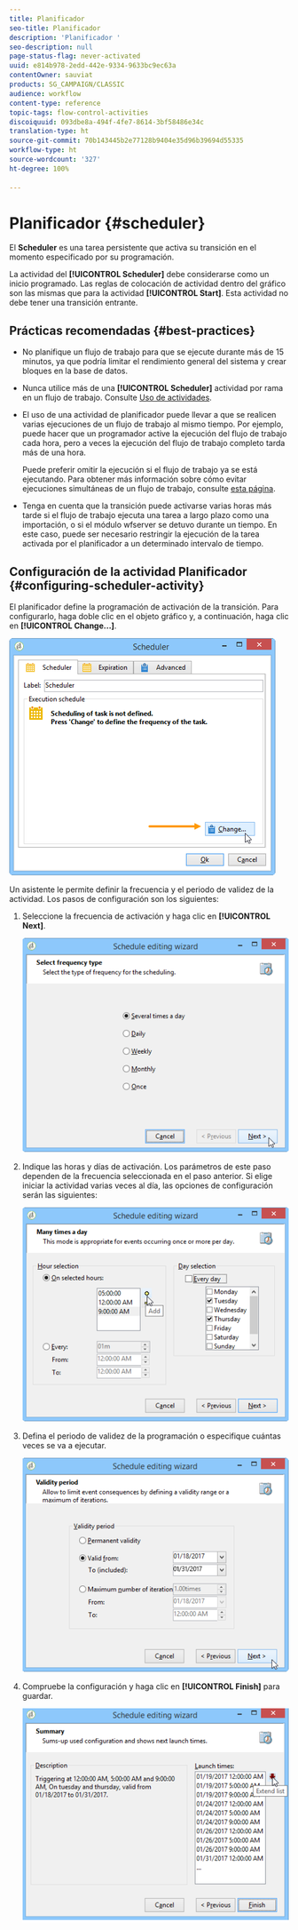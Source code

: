 ```yaml
---
title: Planificador
seo-title: Planificador
description: 'Planificador '
seo-description: null
page-status-flag: never-activated
uuid: e814b978-2edd-442e-9334-9633bc9ec63a
contentOwner: sauviat
products: SG_CAMPAIGN/CLASSIC
audience: workflow
content-type: reference
topic-tags: flow-control-activities
discoiquuid: 093dbe8a-494f-4fe7-8614-3bf58486e34c
translation-type: ht
source-git-commit: 70b143445b2e77128b9404e35d96b39694d55335
workflow-type: ht
source-wordcount: '327'
ht-degree: 100%

---
```



# Planificador {#scheduler}

El **Scheduler** es una tarea persistente que activa su transición en el momento especificado por su programación.

La actividad del **[!UICONTROL Scheduler]** debe considerarse como un inicio programado. Las reglas de colocación de actividad dentro del gráfico son las mismas que para la actividad **[!UICONTROL Start]**. Esta actividad no debe tener una transición entrante.

## Prácticas recomendadas {#best-practices}

* No planifique un flujo de trabajo para que se ejecute durante más de 15 minutos, ya que podría limitar el rendimiento general del sistema y crear bloques en la base de datos.

* Nunca utilice más de una **[!UICONTROL Scheduler]** actividad por rama en un flujo de trabajo. Consulte [Uso de actividades](../../workflow/using/workflow-best-practices.md#using-activities).

* El uso de una actividad de planificador puede llevar a que se realicen varias ejecuciones de un flujo de trabajo al mismo tiempo. Por ejemplo, puede hacer que un programador active la ejecución del flujo de trabajo cada hora, pero a veces la ejecución del flujo de trabajo completo tarda más de una hora.

   Puede preferir omitir la ejecución si el flujo de trabajo ya se está ejecutando. Para obtener más información sobre cómo evitar ejecuciones simultáneas de un flujo de trabajo, consulte [esta página](../../workflow/using/monitoring-workflow-execution.md#preventing-simultaneous-multiple-executions).

* Tenga en cuenta que la transición puede activarse varias horas más tarde si el flujo de trabajo ejecuta una tarea a largo plazo como una importación, o si el módulo wfserver se detuvo durante un tiempo. En este caso, puede ser necesario restringir la ejecución de la tarea activada por el planificador a un determinado intervalo de tiempo.

## Configuración de la actividad Planificador {#configuring-scheduler-activity}

El planificador define la programación de activación de la transición. Para configurarlo, haga doble clic en el objeto gráfico y, a continuación, haga clic en **[!UICONTROL Change...]**.

![](assets/s_user_segmentation_scheduler.png)

Un asistente le permite definir la frecuencia y el periodo de validez de la actividad. Los pasos de configuración son los siguientes:

1. Seleccione la frecuencia de activación y haga clic en **[!UICONTROL Next]**.

   ![](assets/s_user_segmentation_scheduler2.png)

1. Indique las horas y días de activación. Los parámetros de este paso dependen de la frecuencia seleccionada en el paso anterior. Si elige iniciar la actividad varias veces al día, las opciones de configuración serán las siguientes:

   ![](assets/s_user_segmentation_scheduler3.png)

1. Defina el periodo de validez de la programación o especifique cuántas veces se va a ejecutar.

   ![](assets/s_user_segmentation_scheduler4.png)

1. Compruebe la configuración y haga clic en **[!UICONTROL Finish]** para guardar.

   ![](assets/s_user_segmentation_scheduler5.png)
